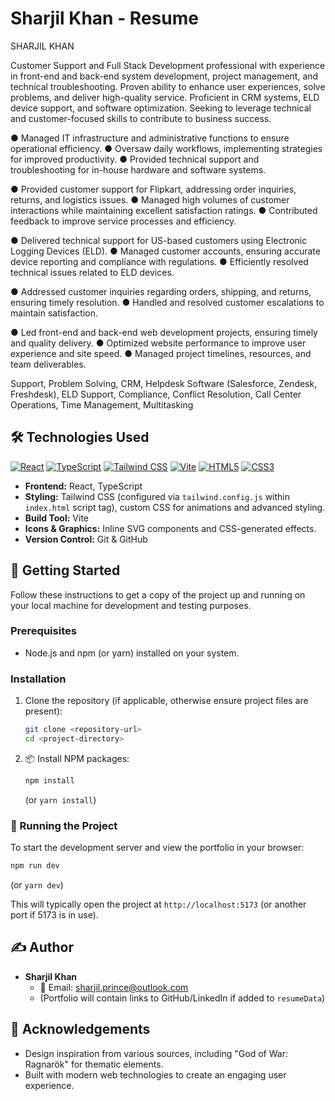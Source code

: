 # Sharjil Khan - Resume

SHARJIL KHAN

Customer Support and Full Stack Development professional with experience in
front-end and back-end system development, project management, and technical
troubleshooting. Proven ability to enhance user experiences, solve problems, and
deliver high-quality service. Proficient in CRM systems, ELD device support, and
software optimization. Seeking to leverage technical and customer-focused skills to
contribute to business success.


● Managed IT infrastructure and administrative functions to ensure operational
efficiency.
● Oversaw daily workflows, implementing strategies for improved productivity.
● Provided technical support and troubleshooting for in-house hardware and
software systems.


● Provided customer support for Flipkart, addressing order inquiries, returns, and
logistics issues.
● Managed high volumes of customer interactions while maintaining excellent
satisfaction ratings.
● Contributed feedback to improve service processes and efficiency.


● Delivered technical support for US-based customers using Electronic Logging
Devices (ELD).
● Managed customer accounts, ensuring accurate device reporting and compliance
with regulations.
● Efficiently resolved technical issues related to ELD devices.


● Addressed customer inquiries regarding orders, shipping, and returns, ensuring
timely resolution.
● Handled and resolved customer escalations to maintain satisfaction.


● Led front-end and back-end web development projects, ensuring timely and
quality delivery.
● Optimized website performance to improve user experience and site speed.
● Managed project timelines, resources, and team deliverables.


Support, Problem Solving, CRM, Helpdesk Software (Salesforce, Zendesk, Freshdesk),
ELD Support, Compliance, Conflict Resolution, Call Center Operations, Time
Management, Multitasking



## 🛠️ Technologies Used

[![React](https://img.shields.io/badge/React-20232A?style=for-the-badge&logo=react&logoColor=61DAFB)](https://reactjs.org/)
[![TypeScript](https://img.shields.io/badge/TypeScript-007ACC?style=for-the-badge&logo=typescript&logoColor=white)](https://www.typescriptlang.org/)
[![Tailwind CSS](https://img.shields.io/badge/Tailwind_CSS-38B2AC?style=for-the-badge&logo=tailwind-css&logoColor=white)](https://tailwindcss.com/)
[![Vite](https://img.shields.io/badge/Vite-B73BFE?style=for-the-badge&logo=vite&logoColor=FFD62E)](https://vitejs.dev/)
[![HTML5](https://img.shields.io/badge/HTML5-E34F26?style=for-the-badge&logo=html5&logoColor=white)](https://developer.mozilla.org/en-US/docs/Web/Guide/HTML/HTML5)
[![CSS3](https://img.shields.io/badge/CSS3-1572B6?style=for-the-badge&logo=css3&logoColor=white)](https://developer.mozilla.org/en-US/docs/Web/CSS)

*   **Frontend:** React, TypeScript
*   **Styling:** Tailwind CSS (configured via `tailwind.config.js` within `index.html` script tag), custom CSS for animations and advanced styling.
*   **Build Tool:** Vite
*   **Icons & Graphics:** Inline SVG components and CSS-generated effects.
*   **Version Control:** Git & GitHub

## 🚀 Getting Started

Follow these instructions to get a copy of the project up and running on your local machine for development and testing purposes.

### Prerequisites

*   Node.js and npm (or yarn) installed on your system.

### Installation

1.  Clone the repository (if applicable, otherwise ensure project files are present):
    ```bash
    git clone <repository-url>
    cd <project-directory>
    ```
2.  📦 Install NPM packages:
    ```bash
    npm install
    ```
    (or `yarn install`)

### 🏃 Running the Project

To start the development server and view the portfolio in your browser:

```bash
npm run dev
```
(or `yarn dev`)

This will typically open the project at `http://localhost:5173` (or another port if 5173 is in use).


## ✍️ Author

*   **Sharjil Khan**
    *   📧 Email: [sharjil.prince@outlook.com](mailto:sharjil.prince@outlook.com)
    *   (Portfolio will contain links to GitHub/LinkedIn if added to `resumeData`)

## 🙏 Acknowledgements

*   Design inspiration from various sources, including "God of War: Ragnarök" for thematic elements.
*   Built with modern web technologies to create an engaging user experience.
